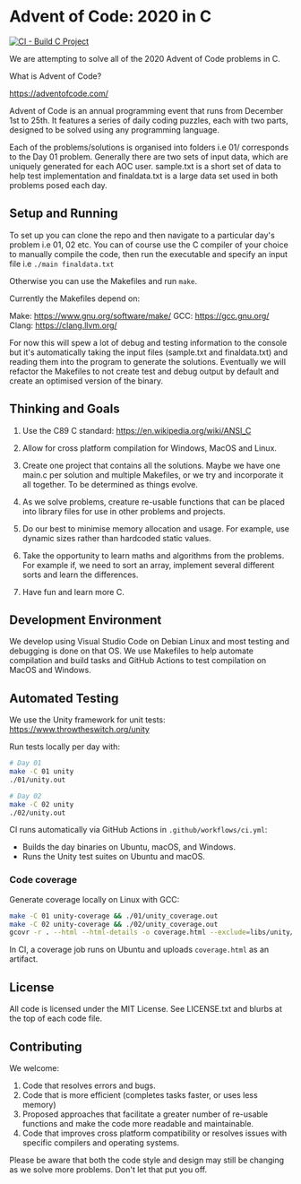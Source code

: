# Advent of Code: 2020 in C

[![CI - Build C Project](https://github.com/octopusnz/aoc-2020/actions/workflows/ci.yml/badge.svg)](https://github.com/octopusnz/aoc-2020/actions/workflows/ci.yml)

We are attempting to solve all of the 2020 Advent of Code problems in C.

What is Advent of Code?

<https://adventofcode.com/>

Advent of Code is an annual programming event that runs from December 1st to 25th. It features a series of daily coding puzzles, each with two parts, designed to be solved using any programming language.

Each of the problems/solutions is organised into folders i.e 01/ corresponds to the Day 01 problem. Generally there are two sets of input data, which are uniquely generated for each AOC user. sample.txt is a short set of data to help test implementation and finaldata.txt is a large data set used in both problems posed each day.

## Setup and Running

To set up you can clone the repo and then navigate to a particular day's problem
i.e 01, 02 etc. You can of course use the C compiler of your choice to manually compile the code, then run the executable and specify an input file i.e
`./main finaldata.txt`

Otherwise you can use the Makefiles and run `make`.

Currently the Makefiles depend on:

Make:   <https://www.gnu.org/software/make/>
GCC:    <https://gcc.gnu.org/>
Clang:  <https://clang.llvm.org/>

For now this will spew a lot of debug and testing information to the console but it's automatically taking the input files (sample.txt and finaldata.txt) and reading them into the program to generate the solutions. Eventually we will refactor the Makefiles to not create test and debug output by default and create an optimised version of the binary.

## Thinking and Goals

1. Use the C89 C standard: <https://en.wikipedia.org/wiki/ANSI_C>

2. Allow for cross platform compilation for Windows, MacOS and Linux.

3. Create one project that contains all the solutions. Maybe we have one main.c per solution and multiple Makefiles, or we try and incorporate it all together. To be determined as things evolve.

4. As we solve problems, creature re-usable functions that can be placed into     library files for use in other problems and projects.

5. Do our best to minimise memory allocation and usage. For example, use dynamic sizes rather than hardcoded static values.

6. Take the opportunity to learn maths and algorithms from the problems. For example if, we need to sort an array, implement several different sorts and learn the differences.

7. Have fun and learn more C.

## Development Environment

We develop using Visual Studio Code on Debian Linux and most testing and debugging is done on that OS. We use Makefiles to help automate compilation and build tasks and GitHub Actions to test compilation on MacOS and Windows.

## Automated Testing

We use the Unity framework for unit tests: <https://www.throwtheswitch.org/unity>

Run tests locally per day with:

```bash
# Day 01
make -C 01 unity
./01/unity.out

# Day 02
make -C 02 unity
./02/unity.out
```

CI runs automatically via GitHub Actions in `.github/workflows/ci.yml`:

- Builds the day binaries on Ubuntu, macOS, and Windows.
- Runs the Unity test suites on Ubuntu and macOS.

### Code coverage

Generate coverage locally on Linux with GCC:

```bash
make -C 01 unity-coverage && ./01/unity_coverage.out
make -C 02 unity-coverage && ./02/unity_coverage.out
gcovr -r . --html --html-details -o coverage.html --exclude=libs/unity/.*
```

In CI, a coverage job runs on Ubuntu and uploads `coverage.html` as an artifact.

## License

All code is licensed under the MIT License. See LICENSE.txt and blurbs at the top of each code file.

## Contributing

We welcome:

1. Code that resolves errors and bugs.
2. Code that is more efficient (completes tasks faster, or uses less memory)
3. Proposed approaches that facilitate a greater number of re-usable functions and make the code more readable and maintainable.
4. Code that improves cross platform compatibility or resolves issues with specific compilers and operating systems.

Please be aware that both the code style and design may still be changing as we solve more problems. Don't let that put you off.
